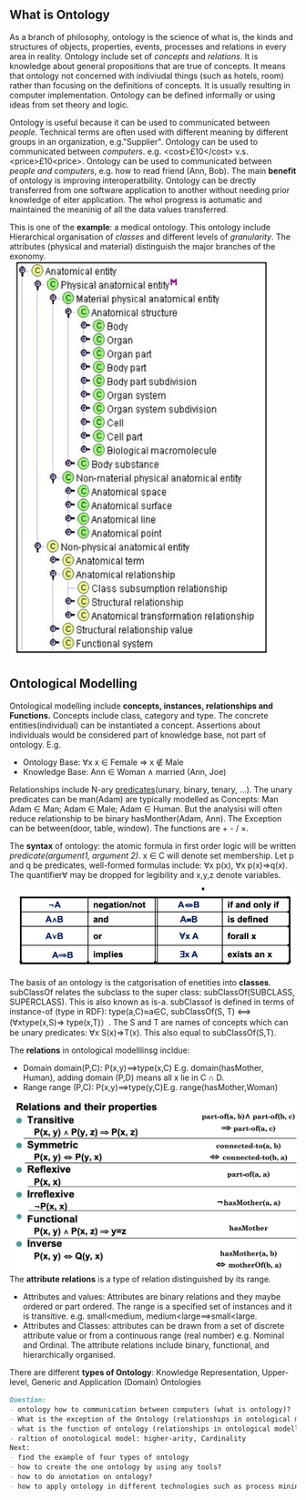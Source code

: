 ## What is Ontology

As a branch of philosophy, ontology is the science of what is, the kinds and structures of objects, properties, events, processes and relations in every area in reality. Ontology include set of _concepts_ and _relations_. It is knowledge about general propositions that are true of concepts. It means that ontology not concerned with indiviudal things (such as hotels, room) rather than focusing on the definitions of concepts. It is usually resulting in computer implementation. Ontology can be defined informally or using ideas from set theory and logic.

Ontology is useful because it can be used to communicated between _people_. Technical terms are often used with different meaning by different groups in an organization, e.g."Supplier". Ontology can be used to communicated between _computers_. e.g. &lt;cost&gt;£10&lt;/cost&gt; v.s. &lt;price&gt;£10&lt;price&gt;. Ontology can be used to communicated between _people and computers_, e.g. how to read friend (Ann, Bob). The main **benefit** of ontology is improving interoperatbility. Ontology can be drectly transferred from one software application to another without needing prior knowledge of eiter application. The whol progress is aotumatic and maintained the meaninig of all the data values transferred.

This is one of the **example**: a medical ontology. This ontology include Hierarchical organisation of _classes_ and different levels of _granularity_. The attributes (physical and material) distinguish the major branches of the exonomy.<br> 
![avatar](medicalOntology.png)

## Ontological Modelling

Ontological modelling include **concepts, instances, relationships and Functions.** Concepts include class, category and type. The concrete entities(individual) can be instantiated a concept. Assertions about individuals would be considered part of knowledge base, not part of ontology. E.g. 
- Ontology Base: &forall;x x ∈ Female &rArr; x &notin; Male
- Knowledge Base: Ann ∈ Woman ∧ married (Ann, Joe)<br>

Relationships include N-ary [predicates](https://www.quora.com/What-is-an-ontological-predicate)(unary, binary, tenary, ...).
The unary predicates can be man(Adam) are typically modelled as Concepts: 
Man
Adam ∈ Man; Adam ∈ Male; Adam ∈ Human.
But the analysisi will often reduce relationship to be binary hasMonther(Adam, Ann). The Exception can be between(door, table, window). The functions are + - / &times;.

The **syntax** of ontology: the atomic formula in first order logic will be written _predicate(argument1, argument 2)_. x ∈ C will denote set membership. Let p and q be predicates, well-formed formulas include: &forall;x p(x), &forall;x p(x)&rArr;q(x). The quantifier&forall; may be dropped for legibility and x,y,z denote variables.

![avatar](denotation.png)

The basis of an ontology is the catgorisation of enetities into **classes**. subClassOf relates the subclass to the super class: subClassOf(SUBCLASS, SUPERCLASS). This is also known as is-a. subClassof is defined in terms of instance-of (type in RDF): type(a,C)≈a∈C, subClassOf(S, T) ⟺ (&forall;xtype(x,S)&rArr; type(x,T)）. The S and T are names of concepts which can be unary predicates: &forall;x S(x)&rArr;T(x). This also equal to subClassOf(S,T).

The **relations** in ontological modelllinsg incldue:
- Domain domain(P,C): P(x,y)⟹type(x,C) E.g. domain(hasMother, Human), adding domain (P,D) means all x lie in C ∩ D.
- Range range (P,C): P(x,y)⟹type(y,C)E.g. range(hasMother,Woman)

![image](OntologicalModellingRelations.png)
The **attribute relations** is a type of relation distinguished by its range.
- Attributes and values: Attributes are binary relations and they maybe ordered or part ordered. The range is a specified set of instances and it is transitive. e.g. small&lt;medium, medium&lt;large⟹small&lt;large.
- Attributes and Classes: attributes can be drawn from a set of discrete attribute value or from a continuous range (real number) e.g. Nominal and Ordinal. The attribute relations include binary, functional, and hierarchically organised.

There are different **types of Ontology**: Knowledge Representation, Upper-level, Generic and Application (Domain) Ontologies






```markdown
Question:
- ontology how to communication between computers (what is ontology)?
- What is the exception of the Ontology (relationships in ontological modelling)?
- what is the function of ontology (relationships in ontological modelling)
- raltion of onotological model: higher-arity, Cardinality
Next:
- find the example of four types of ontology
- how to create the one ontology by using any tools?
- how to do annotation on ontology?
- how to apply ontology in different technologies such as process mining?
```


